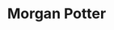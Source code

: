 ---
title: "Morgan Potter"
layout: splash
header:
    overlay_image: assets/default_image.jpg
    overlay_color: "#000"
    overlay_filter: "0.5"
excerpt: "Hello internet surfer or more likely webscrape bot! Checkout my stuff below or in the navbar up top."


---